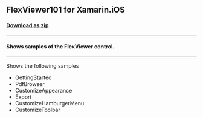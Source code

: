 ## FlexViewer101 for Xamarin.iOS
#### [Download as zip](https://downgit.github.io/#/home?url=https://github.com/GrapeCity/ComponentOne-Xamarin-Samples/tree/master/iOS/FlexViewer101)
____
#### Shows samples of the FlexViewer control.
____
Shows the following samples


* GettingStarted
* PdfBrowser
* CustomizeAppearance
* Export
* CustomizeHamburgerMenu
* CustomizeToolbar
